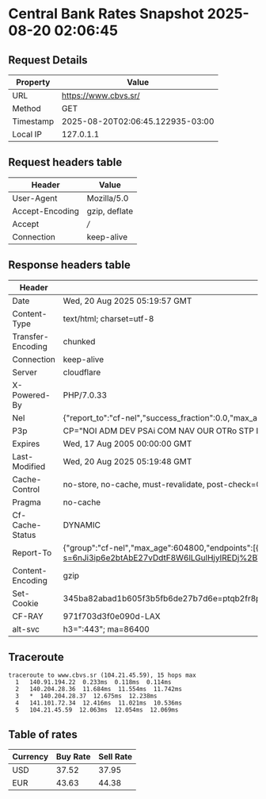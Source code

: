 # Central Bank Rates Snapshot 2025-08-20 02:06:45
## Request Details

| Property | Value |
|----------|-------|
| URL | https://www.cbvs.sr/ |
| Method | GET |
| Timestamp | 2025-08-20T02:06:45.122935-03:00 |
| Local IP | 127.0.1.1 |
    
## Request headers table

| Header | Value |
|--------|-------|
| User-Agent | Mozilla/5.0 |
| Accept-Encoding | gzip, deflate |
| Accept | */* |
| Connection | keep-alive |

    
## Response headers table
| Header | Value |
|--------|-------|
| Date | Wed, 20 Aug 2025 05:19:57 GMT |
| Content-Type | text/html; charset=utf-8 |
| Transfer-Encoding | chunked |
| Connection | keep-alive |
| Server | cloudflare |
| X-Powered-By | PHP/7.0.33 |
| Nel | {"report_to":"cf-nel","success_fraction":0.0,"max_age":604800} |
| P3p | CP="NOI ADM DEV PSAi COM NAV OUR OTRo STP IND DEM" |
| Expires | Wed, 17 Aug 2005 00:00:00 GMT |
| Last-Modified | Wed, 20 Aug 2025 05:19:48 GMT |
| Cache-Control | no-store, no-cache, must-revalidate, post-check=0, pre-check=0 |
| Pragma | no-cache |
| Cf-Cache-Status | DYNAMIC |
| Report-To | {"group":"cf-nel","max_age":604800,"endpoints":[{"url":"https://a.nel.cloudflare.com/report/v4?s=6nJi3ip6e2btAbE27vDdtF8W6lLGulHjyIREDj%2BTMLMy3tVVPX%2Fe%2BNdEUUgIRDLO%2FyQRTxXi1ZEJSeG1DUvXorfJAIfmFhkpgsUb"}]} |
| Content-Encoding | gzip |
| Set-Cookie | 345ba82abad1b605f3b5fb6de27b7d6e=ptqb2fr8pqf071i2hd7kukhei5; HttpOnly; Path=/ |
| CF-RAY | 971f703d3f0e090d-LAX |
| alt-svc | h3=":443"; ma=86400 |

## Traceroute 

```
traceroute to www.cbvs.sr (104.21.45.59), 15 hops max
  1   140.91.194.22  0.233ms  0.118ms  0.114ms 
  2   140.204.28.36  11.684ms  11.554ms  11.742ms 
  3   *  140.204.28.37  12.675ms  12.238ms 
  4   141.101.72.34  12.416ms  11.021ms  10.536ms 
  5   104.21.45.59  12.063ms  12.054ms  12.069ms 

```

## Table of rates

| Currency | Buy Rate | Sell Rate |
|----------|----------|-----------|
| USD | 37.52 | 37.95 |
| EUR | 43.63 | 44.38 |
